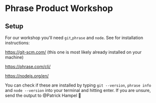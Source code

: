 # Phrase Product Workshop

## Setup

For our workshop you'll need `git`,`phrase` and `node`.
See for installation instructions:

https://git-scm.com/ (this one is most likely already installed on your machine)

https://phrase.com/cli/

https://nodejs.org/en/

You can check if these are installed by typing `git --version`, `phrase info` and `node --version` into your terminal and hitting enter. If you are unsure, send the output to @Patrick Hampel 🙂

